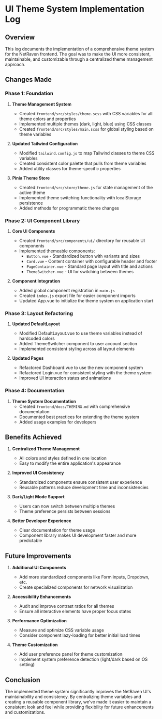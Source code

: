 # UI Theme System Implementation Log

## Overview

This log documents the implementation of a comprehensive theme system for the NetRaven frontend. The goal was to make the UI more consistent, maintainable, and customizable through a centralized theme management approach.

## Changes Made

### Phase 1: Foundation

1. **Theme Management System**
   - Created `frontend/src/styles/theme.scss` with CSS variables for all theme colors and properties
   - Implemented multiple themes (dark, light, blue) using CSS classes
   - Created `frontend/src/styles/main.scss` for global styling based on theme variables

2. **Updated Tailwind Configuration**
   - Modified `tailwind.config.js` to map Tailwind classes to theme CSS variables
   - Created consistent color palette that pulls from theme variables
   - Added utility classes for theme-specific properties

3. **Pinia Theme Store**
   - Created `frontend/src/store/theme.js` for state management of the active theme
   - Implemented theme switching functionality with localStorage persistence
   - Added methods for programmatic theme changes

### Phase 2: UI Component Library

1. **Core UI Components**
   - Created `frontend/src/components/ui/` directory for reusable UI components
   - Implemented themeable components:
     - `Button.vue` - Standardized button with variants and sizes
     - `Card.vue` - Content container with configurable header and footer
     - `PageContainer.vue` - Standard page layout with title and actions
     - `ThemeSwitcher.vue` - UI for switching between themes

2. **Component Integration**
   - Added global component registration in `main.js`
   - Created `index.js` export file for easier component imports
   - Updated App.vue to initialize the theme system on application start

### Phase 3: Layout Refactoring

1. **Updated DefaultLayout**
   - Modified DefaultLayout.vue to use theme variables instead of hardcoded colors
   - Added ThemeSwitcher component to user account section
   - Implemented consistent styling across all layout elements

2. **Updated Pages**
   - Refactored Dashboard.vue to use the new component system
   - Refactored Login.vue for consistent styling with the theme system
   - Improved UI interaction states and animations

### Phase 4: Documentation

1. **Theme System Documentation**
   - Created `frontend/docs/THEMING.md` with comprehensive documentation
   - Documented best practices for extending the theme system
   - Added usage examples for developers

## Benefits Achieved

1. **Centralized Theme Management**
   - All colors and styles defined in one location
   - Easy to modify the entire application's appearance

2. **Improved UI Consistency**
   - Standardized components ensure consistent user experience
   - Reusable patterns reduce development time and inconsistencies

3. **Dark/Light Mode Support**
   - Users can now switch between multiple themes
   - Theme preference persists between sessions

4. **Better Developer Experience**
   - Clear documentation for theme usage
   - Component library makes UI development faster and more predictable

## Future Improvements

1. **Additional UI Components**
   - Add more standardized components like Form inputs, Dropdown, etc.
   - Create specialized components for network visualization

2. **Accessibility Enhancements**
   - Audit and improve contrast ratios for all themes
   - Ensure all interactive elements have proper focus states

3. **Performance Optimization**
   - Measure and optimize CSS variable usage
   - Consider component lazy-loading for better initial load times

4. **Theme Customization**
   - Add user preference panel for theme customization
   - Implement system preference detection (light/dark based on OS setting)

## Conclusion

The implemented theme system significantly improves the NetRaven UI's maintainability and consistency. By centralizing theme variables and creating a reusable component library, we've made it easier to maintain a consistent look and feel while providing flexibility for future enhancements and customizations. 